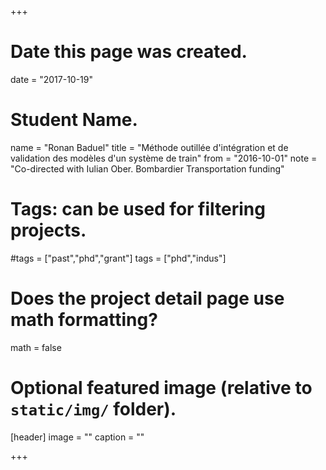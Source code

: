 +++
# Date this page was created.
date = "2017-10-19"

# Student Name.
name = "Ronan Baduel"
title = "Méthode outillée d'intégration et de validation des modèles d'un système de train"
from = "2016-10-01"
note = "Co-directed with Iulian Ober. Bombardier Transportation funding"

# Tags: can be used for filtering projects.
#tags = ["past","phd","grant"]
tags = ["phd","indus"]

# Does the project detail page use math formatting?
math = false

# Optional featured image (relative to `static/img/` folder).
[header]
image = ""
caption = ""

+++
